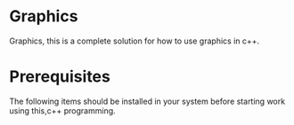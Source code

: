 # Graphics
Graphics, this is a complete solution for how to use graphics in c++.
# Prerequisites
The following items should be installed in your system before starting work using this,c++ programming.
